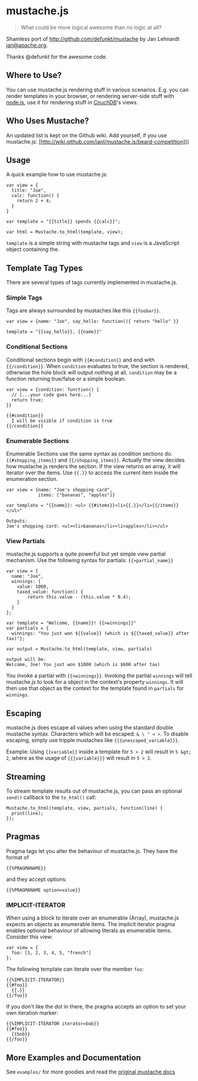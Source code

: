 # mustache.js

> What could be more logical awesome than no logic at all?

Shamless port of http://github.com/defunkt/mustache
by Jan Lehnardt <jan@apache.org>.

Thanks @defunkt for the awesome code.


## Where to Use?

You can use mustache.js rendering stuff in various scenarios. E.g. you can render
templates in your browser, or rendering server-side stuff with [node.js][node.js],
use it for rendering stuff in [CouchDB][couchdb]'s views.


## Who Uses Mustache?

An updated list is kept on the Github wiki. Add yourself, if you use mustache.js: [http://wiki.github.com/janl/mustache.js/beard-competition]()


## Usage

A quick example how to use mustache.js:

    var view = {
      title: "Joe",
      calc: function() {
        return 2 + 4;
      }
    }

    var template = "{{title}} spends {{calc}}";

    var html = Mustache.to_html(template, view);

`template` is a simple string with mustache tags and `view` is a JavaScript object containing the.


## Template Tag Types

There are several types of tags currently implemented in mustache.js.


### Simple Tags

Tags are always surrounded by mustaches like this `{{foobar}}`.

    var view = {name: "Joe", say_hello: function(){ return "hello" }}

    template = "{{say_hello}}, {{name}}"


### Conditional Sections

Conditional sections begin with `{{#condition}}` and end with `{{/condition}}`. When
`condition` evaluates to true, the section is rendered, otherwise the hole block will
output nothing at all. `condition` may be a function returning true/false or a simple
boolean.

    var view = {condition: function() {
      // [...your code goes here...]
      return true;
    }}

    {{#condition}}
      I will be visible if condition is true
    {{/condition}}


### Enumerable Sections

Enumerable Sections use the same syntax as condition sections do.
`{{#shopping_items}}` and `{{/shopping_items}}`. Actually the view decides how
mustache.js renders the section. If the view returns an array, it will iterator over
the items. Use `{{.}}` to access the current item inside the enumeration section.

    var view = {name: "Joe's shopping card",
                items: ["bananas", "apples"]}

    var template = "{{name}}: <ul> {{#items}}<li>{{.}}</li>{{/items}} </ul>"

    Outputs:
    Joe's shopping card: <ul><li>bananas</li><li>apples</li></ul>


### View Partials

mustache.js supports a quite powerful but yet simple view partial mechanism. Use the
following syntax for partials: `{{>partial_name}}`

    var view = {
      name: "Joe",
      winnings: {
        value: 1000,
        taxed_value: function() {
            return this.value - (this.value * 0.4);
        }
      }
    };

    var template = "Welcome, {{name}}! {{>winnings}}"
    var partials = {
      winnings: "You just won ${{value}} (which is ${{taxed_value}} after tax)"};

    var output = Mustache.to_html(template, view, partials)

    output will be:
    Welcome, Joe! You just won $1000 (which is $600 after tax)

You invoke a partial with `{{>winnings}}`. Invoking the partial `winnings` will tell
mustache.js to look for a object in the context's property `winnings`. It will then
use that object as the context for the template found in `partials` for `winnings`.


## Escaping

mustache.js does escape all values when using the standard double mustache syntax.
Characters which will be escaped: `& \ " < >`. To disable escaping, simply use
tripple mustaches like `{{{unescaped_variable}}}`.

Example: Using `{{variable}}` inside a template for `5 > 2` will result in `5 &gt; 2`, where as the usage of `{{{variable}}}` will result in `5 > 2`.


## Streaming

To stream template results out of mustache.js, you can pass an optional `send()`
callback to the `to_html()` call:

    Mustache.to_html(template, view, partials, function(line) {
      print(line);
    });


## Pragmas

Pragma tags let you alter the behaviour of mustache.js. They have the format of

    {{%PRAGMANAME}}

and they accept options:

    {{%PRAGMANAME option=value}}


### IMPLICIT-ITERATOR

When using a block to iterate over an enumerable (Array), mustache.js expects an
objects as enumerable items. The implicit iterator pragma enables optional behaviour
of allowing literals as enumerable items. Consider this view:

    var view = {
      foo: [1, 2, 3, 4, 5, "french"]
    };

The following template can iterate over the member `foo`:

    {{%IMPLICIT-ITERATOR}}
    {{#foo}}
      {{.}}
    {{/foo}}

If you don't like the dot in there, the pragma accepts an option to set your own
iteration marker:

    {{%IMPLICIT-ITERATOR iterator=bob}}
    {{#foo}}
      {{bob}}
    {{/foo}}


## More Examples and Documentation

See `examples/` for more goodies and read the [original mustache docs][m]


[m]: http://github.com/defunkt/mustache/#readme
[node.js]: http://nodejs.org
[couchdb]: http://couchdb.apache.org
